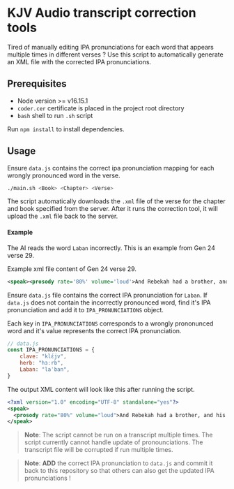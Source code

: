 # KJV Audio transcript correction tools

Tired of manually editing IPA pronunciations for each word that appears multiple times in different verses ? Use this script to automatically generate an XML file with the corrected IPA pronunciations.

## Prerequisites
- Node version >= v16.15.1
- `coder.cer` certificate is placed in the project root directory
- `bash` shell to run `.sh` script

Run `npm install` to install dependencies.

## Usage
Ensure `data.js` contains the correct ipa pronunciation mapping for each wrongly pronounced word in the verse.


```bash
./main.sh <Book> <Chapter> <Verse>
```

The script automatically downloads the `.xml` file of the verse for the chapter and book specified from the server. After it runs the correction tool, it will upload the `.xml` file back to the server.

#### Example
The AI reads the word `Laban` incorrectly. This is an example from Gen 24 verse 29.

Example xml file content of Gen 24 verse 29.
```XML
<speak><prosody rate='80%' volume='loud'>And Rebekah had a brother, and his name was Laban: and Laban ran out unto the man, unto the well.</prosody></speak>
```

Ensure `data.js` file contains the correct IPA pronunciation for `Laban`. If `data.js` does not contain the incorrectly pronounced word, find it's IPA pronunciation and add it to `IPA_PRONUNCIATIONS` object. 

Each key in `IPA_PRONUNCIATIONS` corresponds to a wrongly prononunced word and it's value represents the correct IPA pronunciation.


```javascript
// data.js
const IPA_PRONUNCIATIONS = {
    clave: "klɛ́jv",
    herb: "hɜːrb",
    Laban: "laˈban",
}
```

The output XML content will look like this after running the script.

```XML
<?xml version="1.0" encoding="UTF-8" standalone="yes"?>
<speak>
  <prosody rate="80%" volume="loud">And Rebekah had a brother, and his name was <phoneme alphabet='ipa' ph="laˈban">Laban</phoneme>: and <phoneme alphabet='ipa' ph="laˈban">Laban</phoneme> ran out unto the man, unto the well.</prosody>
</speak>
```

> __Note__: The script cannot be run on a transcript multiple times. The script currently cannot handle update of pronounciations. The transcript file will be corrupted if run multiple times.

> __Note__: **ADD** the correct IPA pronunciation to `data.js` and commit it back to this repository so that others can also get the updated IPA pronunciations !
